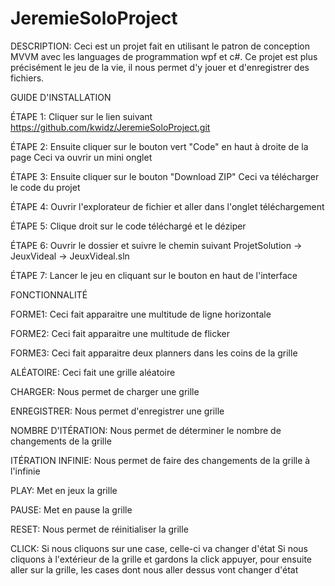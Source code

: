 # JeremieSoloProject

DESCRIPTION:
Ceci est un projet fait en utilisant le patron de conception MVVM avec les languages de programmation wpf et c#.
Ce projet est plus précisément le jeu de la vie, il nous permet d'y jouer et d'enregistrer des fichiers.



GUIDE D'INSTALLATION

ÉTAPE 1:
Cliquer sur le lien suivant
https://github.com/kwidz/JeremieSoloProject.git

ÉTAPE 2:
Ensuite cliquer sur le bouton vert "Code" en haut à droite de la page
Ceci va ouvrir un mini onglet

ÉTAPE 3:
Ensuite cliquer sur le bouton "Download ZIP"
Ceci va télécharger le code du projet

ÉTAPE 4:
Ouvrir l'explorateur de fichier et aller dans l'onglet téléchargement

ÉTAPE 5:
Clique droit sur le code téléchargé et le déziper

ÉTAPE 6:
Ouvrir le dossier et suivre le chemin suivant
ProjetSolution -> JeuxVideal -> JeuxVideal.sln

ÉTAPE 7:
Lancer le jeu en cliquant sur le bouton en haut de l'interface



FONCTIONNALITÉ

FORME1:
Ceci fait apparaitre une multitude de ligne horizontale

FORME2:
Ceci fait apparaitre une multitude de flicker

FORME3:
Ceci fait apparaitre deux planners dans les coins de la grille

ALÉATOIRE:
Ceci fait une grille aléatoire

CHARGER:
Nous permet de charger une grille

ENREGISTRER:
Nous permet d'enregistrer une grille

NOMBRE D'ITÉRATION:
Nous permet de déterminer le nombre de changements de la grille

ITÉRATION INFINIE:
Nous permet de faire des changements de la grille à l'infinie

PLAY:
Met en jeux la grille

PAUSE:
Met en pause la grille

RESET:
Nous permet de réinitialiser la grille

CLICK:
Si nous cliquons sur une case, celle-ci va changer d'état
Si nous cliquons à l'extérieur de la grille et gardons la click appuyer, pour ensuite aller sur la grille, les cases dont nous aller dessus vont changer d'état